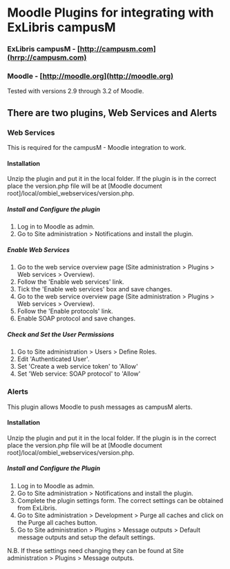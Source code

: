 # Moodle Plugins for integrating with ExLibris campusM

### ExLibris campusM - [http://campusm.com](hrrp://campusm.com)

### Moodle - [http://moodle.org](http://moodle.org)

Tested with versions 2.9 through 3.2 of Moodle.

## There are two plugins, Web Services and Alerts

### Web Services

This is required for the campusM - Moodle integration to work.

#### Installation

Unzip the plugin and put it in the local folder. If the plugin is in the correct place the version.php file will be at [Moodle document root]/local/ombiel_webservices/version.php.

##### Install and Configure the plugin


1. Log in to Moodle as admin.
2. Go to Site administration > Notifications and install the plugin.

##### Enable Web Services
1. Go to the web service overview page (Site administration > Plugins > Web services > Overview).
2. Follow the 'Enable web services' link.
3. Tick the  'Enable web services' box and save changes.
4. Go to the web service overview page (Site administration > Plugins > Web services > Overview).
5. Follow the 'Enable protocols' link.
6. Enable SOAP protocol and save changes.

##### Check and Set the User Permissions
1. Go to Site administration > Users > Define Roles.
2. Edit 'Authenticated User'.
3. Set 'Create a web service token' to 'Allow'
4. Set 'Web service: SOAP protocol' to 'Allow'

### Alerts

This plugin allows Moodle to push messages as campusM alerts.

#### Installation


Unzip the plugin and put it in the local folder. If the plugin is in the correct place the version.php file will be at [Moodle document root]/local/ombiel_webservices/version.php.

##### Install and Configure the Plugin
1. Log in to Moodle as admin.
2. Go to Site administration > Notifications and install the plugin.
3. Complete the plugin settings form. The correct settings can be obtained from ExLibris.
4. Go to Site administration > Development > Purge all caches and click on the Purge all caches button.
5. Go to Site administration > Plugins > Message outputs > Default message outputs and setup the default settings.

N.B. If these settings need changing they can be found at Site administration > Plugins > Message outputs.
